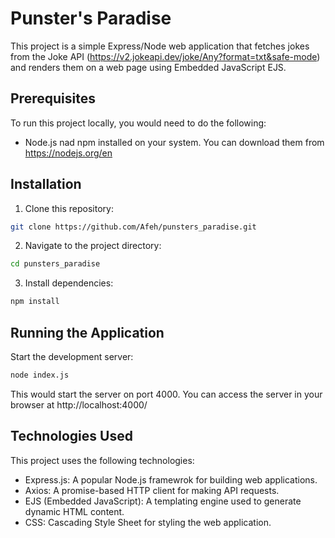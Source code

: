 # Punster's Paradise

This project is a simple Express/Node web application that fetches jokes from the Joke API (https://v2.jokeapi.dev/joke/Any?format=txt&safe-mode) and renders them on a web page using Embedded JavaScript EJS.

## Prerequisites
To run this project locally, you would need to do the following:
* Node.js nad npm installed on your system. You can download them from https://nodejs.org/en

## Installation

1. Clone this repository:
```bash
git clone https://github.com/Afeh/punsters_paradise.git
```

2. Navigate to the project directory:

```bash
cd punsters_paradise
```

3. Install dependencies:
```bash
npm install
```

## Running the Application

Start the development server:
```bash
node index.js
```
This would start the server on port 4000. You can access the server in your browser at http://localhost:4000/


## Technologies Used
This project uses the following technologies:
* Express.js: A popular Node.js framewrok for building web applications.
* Axios: A promise-based HTTP client for making API requests.
* EJS (Embedded JavaScript): A templating engine used to generate dynamic HTML content.
* CSS: Cascading Style Sheet for styling the web application.
